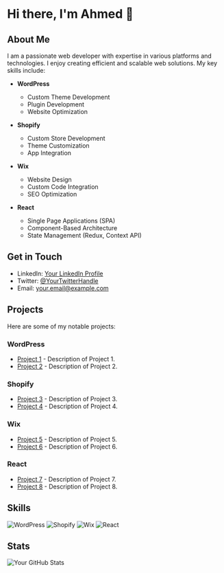 # Hi there, I'm Ahmed 👋

## About Me
I am a passionate web developer with expertise in various platforms and technologies. I enjoy creating efficient and scalable web solutions. My key skills include:

- **WordPress**
  - Custom Theme Development
  - Plugin Development
  - Website Optimization

- **Shopify**
  - Custom Store Development
  - Theme Customization
  - App Integration

- **Wix**
  - Website Design
  - Custom Code Integration
  - SEO Optimization

- **React**
  - Single Page Applications (SPA)
  - Component-Based Architecture
  - State Management (Redux, Context API)

## Get in Touch
- LinkedIn: [Your LinkedIn Profile](https://www.linkedin.com/in/yourprofile)
- Twitter: [@YourTwitterHandle](https://twitter.com/yourtwitterhandle)
- Email: [your.email@example.com](mailto:your.email@example.com)

## Projects
Here are some of my notable projects:

### WordPress
- [Project 1](https://github.com/yourusername/project1) - Description of Project 1.
- [Project 2](https://github.com/yourusername/project2) - Description of Project 2.

### Shopify
- [Project 3](https://github.com/yourusername/project3) - Description of Project 3.
- [Project 4](https://github.com/yourusername/project4) - Description of Project 4.

### Wix
- [Project 5](https://github.com/yourusername/project5) - Description of Project 5.
- [Project 6](https://github.com/yourusername/project6) - Description of Project 6.

### React
- [Project 7](https://github.com/yourusername/project7) - Description of Project 7.
- [Project 8](https://github.com/yourusername/project8) - Description of Project 8.

## Skills
![WordPress](https://img.shields.io/badge/-WordPress-21759B?logo=wordpress&logoColor=white&style=flat)
![Shopify](https://img.shields.io/badge/-Shopify-96BF48?logo=shopify&logoColor=white&style=flat)
![Wix](https://img.shields.io/badge/-Wix-0C6EFC?logo=wix&logoColor=white&style=flat)
![React](https://img.shields.io/badge/-React-61DAFB?logo=react&logoColor=black&style=flat)

## Stats
![Your GitHub Stats](https://github-readme-stats.vercel.app/api?username=yourusername&show_icons=true&hide_border=true)
